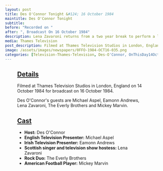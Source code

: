```yaml
---
layout: post
title: Des O'Connor Tonight &#124; 16 October 1984
maintitle: Des O'Connor Tonight
subtitle:
before: "Recorded on "
after: ", Broadcast On 16 October 1984"
description: Lena Zavaroni returns from a two year break to perform a live version of Memory. Des then interviews her about her previous health problems and her hopes for the future.
media: Thames Television
post_description: Filmed at Thames Television Studios in London, England.
image: /assets/images/newspapers/0FFO-1984-OCT16-035.png
categories: [Television-Thames-Television, Des-O'Connor, OnThisDay14October, OnThisDay16October]
---
```


<figure class="fig3">
<div class="CardLayout">
<div class="CardItem">
<h2 id="infobox1" class="infobox"><a href="#infobox1">Details</a></h2>
<div class="CardItem split">
<p>Filmed at Thames Television Studios in London, England on 14 October 1984 for broadcast on 16 October 1984.</p>
<p>Des O'Connor's guests are Michael Aspel, Eamonn Andrews, Lena Zavaroni, The Everly Brothers and Mickey Marvin.</p>
</div></div></div>
</figure>

<figure class="fig3">
<div class="CardLayout">
<div class="CardItem">
<h2 id="infobox2" class="infobox"><a href="#infobox2">Cast</a></h2>
<div class="CardItem split">
<ul>
<li><strong>Host:</strong> Des O'Connor</li>
<li><strong>English Television Presenter:</strong> Michael Aspel</li>
<li><strong>Irish Television Presenter:</strong> Eamonn Andrews</li>
<li><strong>Scottish singer and television show hostess:</strong> Lena Zavaroni</li>
<li><strong>Rock Duo:</strong> The Everly Brothers</li>
<li><strong>American Football Player:</strong> Mickey Marvin</li>
</ul>
</div></div></div>
</figure>
